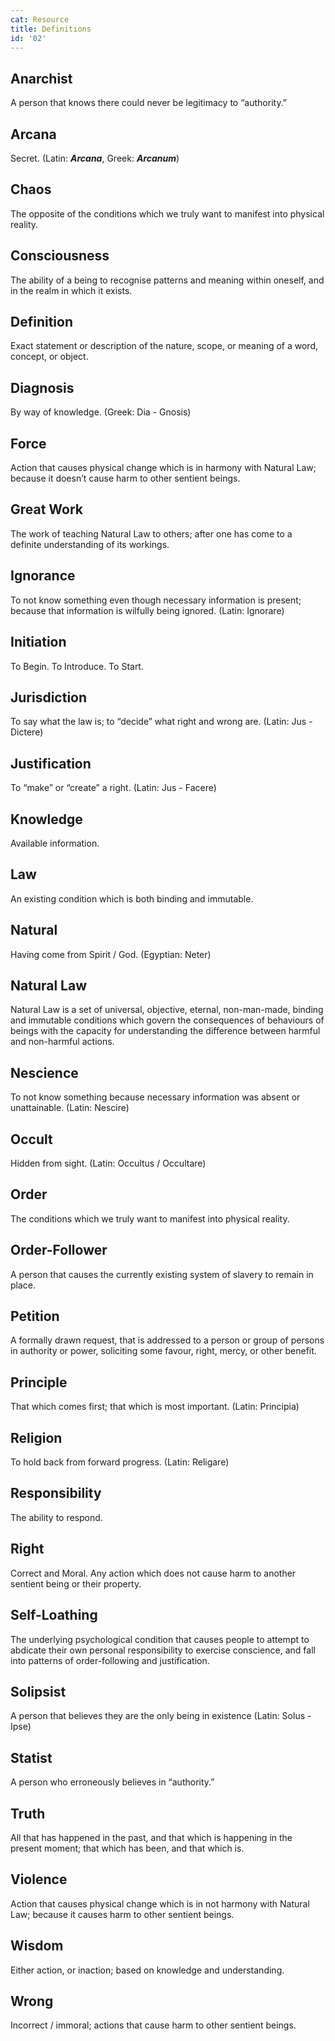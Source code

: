 ```yaml
---
cat: Resource
title: Definitions
id: '02'
---
```


## Anarchist  
A person that knows there could never be legitimacy to “authority.” 

## Arcana
Secret. (Latin: *__Arcana__*, Greek: *__Arcanum__*)

## Chaos
The opposite of the conditions which we truly want to manifest into physical reality.

## Consciousness
The ability of a being to recognise patterns and meaning within oneself, and in the realm in which it exists.

## Definition
Exact statement or description of the nature, scope, or meaning of a word, concept, or object.

## Diagnosis
By way of knowledge. (Greek: Dia - Gnosis)

## Force
Action that causes physical change which is in harmony with Natural Law; because it doesn’t cause harm to other sentient beings.

## Great Work
The work of teaching Natural Law to others; after one has come to a definite understanding of its workings.

## Ignorance
To not know something even though necessary information is present; because that information is wilfully being ignored. (Latin: Ignorare)

## Initiation
To Begin. To Introduce. To Start.

## Jurisdiction
To say what the law is; to “decide” what right and wrong are. (Latin: Jus - Dictere)

## Justification
To “make” or “create” a right. (Latin: Jus - Facere)

## Knowledge
Available information.

## Law
An existing condition which is both binding and immutable.

## Natural
Having come from Spirit / God. (Egyptian: Neter)

## Natural Law
Natural Law is a set of universal, objective, eternal, non-man-made, binding and immutable conditions which govern the consequences of behaviours of beings with the capacity for understanding the difference between harmful and non-harmful actions.

## Nescience
To not know something because necessary information was absent or unattainable. (Latin: Nescire)

## Occult
Hidden from sight. (Latin: Occultus / Occultare)

## Order
The conditions which we truly want to manifest into physical reality.

## Order-Follower
A person that causes the currently existing system of slavery to remain in place.

## Petition
A formally drawn request, that is addressed to a person or group of persons in authority or power, soliciting some favour, right, mercy, or other benefit.

## Principle
That which comes first; that which is most important. (Latin: Principia)

## Religion
To hold back from forward progress. (Latin: Religare)

## Responsibility 
The ability to respond.

## Right
Correct and Moral. Any action which does not cause harm to another sentient being or their property.

## Self-Loathing
The underlying psychological condition that causes people to attempt to abdicate their own personal responsibility to exercise conscience, and fall into patterns of order-following and justification.

## Solipsist
A person that believes they are the only being in existence (Latin: Solus - Ipse)

## Statist
A person who erroneously believes in “authority.”

## Truth
All that has happened in the past, and that which is happening in the present moment; that which has been, and that which is.

## Violence
Action that causes physical change which is in not harmony with Natural Law; because it causes harm to other sentient beings.

## Wisdom
Either action, or inaction; based on knowledge and understanding.

## Wrong
Incorrect / immoral; actions that cause harm to other sentient beings.
